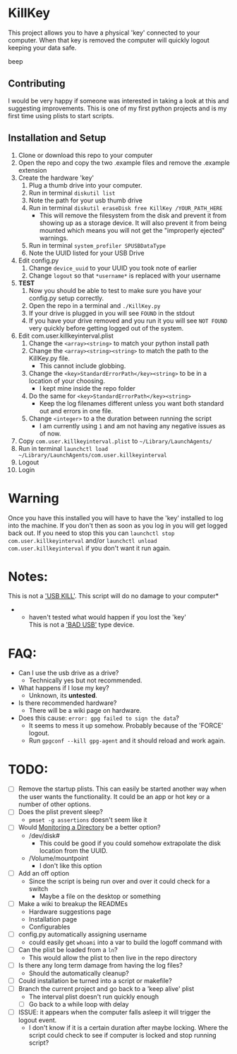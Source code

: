 # KillKey

This project allows you to have a physical 'key' connected to your computer. When that key is removed the computer will quickly logout keeping your data safe.

beep

## Contributing

I would be very happy if someone was interested in taking a look at this and suggesting improvements. This is one of my first python projects and is my first time using plists to start scripts.

## Installation and Setup

1. Clone or download this repo to your computer
2. Open the repo and copy the two .example files and remove the .example extension
3. Create the hardware 'key'
   1. Plug a thumb drive into your computer.
   2. Run in terminal `diskutil list`
   3. Note the path for your usb thumb drive
   4. Run in terminal `diskutil eraseDisk free KillKey /YOUR_PATH_HERE`
      - This will remove the filesystem from the disk and prevent it from showing up as a storage device. It will also prevent it from being mounted which means you will not get the "improperly ejected" warnings.
   5. Run in terminal `system_profiler SPUSBDataType`
   6. Note the UUID listed for your USB Drive
4. Edit config.py
   1. Change `device_uuid` to your UUID you took note of earlier
   2. Change `logout` so that `*username*` is replaced with your username
5. **TEST**
   1. Now you should be able to test to make sure you have your config.py setup correctly.
   2. Open the repo in a terminal and `./KillKey.py`
   3. If your drive is plugged in you will see `FOUND` in the stdout
   4. If you have your drive removed and you run it you will see `NOT FOUND` very quickly before getting logged out of the system.
6. Edit com.user.killkeyinterval.plist
   1. Change the `<array><string>` to match your python install path
   2. Change the `<array><string><string>` to match the path to the KillKey.py file.
      - This cannot include globbing.
   3. Change the `<key>StandardErrorPath</key><string>` to be in a location of your choosing.
      - I kept mine inside the repo folder
   4. Do the same for `<key>StandardErrorPath</key><string>`
      - Keep the log filenames different unless you want both standard out and errors in one file.
   5. Change `<integer>` to a the duration between running the script
      - I am currently using `1` and am not having any negative issues as of now.
7. Copy `com.user.killkeyinterval.plist` to `~/Library/LaunchAgents/`
8. Run in terminal `launchctl load ~/Library/LaunchAgents/com.user.killkeyinterval`
9. Logout
10. Login

# Warning

Once you have this installed you will have to have the 'key' installed to log into the machine. If you don't then as soon as you log in you will get logged back out. If you need to stop this you can `launchctl stop com.user.killkeyinterval` and/or `launchctl unload com.user.killkeyinterval` if you don't want it run again.

# Notes:

This is not a ['USB KILL'](https://usbkill.com/). This script will do no damage to your computer\*

- - haven't tested what would happen if you lost the 'key'  
    This is not a ['BAD USB'](https://maltronics.com/collections/malduinos) type device.

# FAQ:

- Can I use the usb drive as a drive?
  - Technically yes but not recommended.
- What happens if I lose my key?
  - Unknown, its **untested**.
- Is there recommended hardware?
  - There will be a wiki page on hardware.
- Does this cause: `error: gpg failed to sign the data`?
  - It seems to mess it up somehow. Probably because of the 'FORCE' logout.
  - Run `gpgconf --kill gpg-agent` and it should reload and work again.

# TODO:

- [ ] Remove the startup plists. This can easily be started another way when the user wants the functionality. It could be an app or hot key or a number of other options.
- [ ] Does the plist prevent sleep?
  - `pmset -g assertions` doesn't seem like it
- [ ] Would [Monitoring a Directory](https://developer.apple.com/library/archive/documentation/MacOSX/Conceptual/BPSystemStartup/Chapters/CreatingLaunchdJobs.html#//apple_ref/doc/uid/10000172i-SW7-BCIEDDBJ) be a better option?
  - /dev/disk#
    - This could be good if you could somehow extrapolate the disk location from the UUID.
  - /Volume/mountpoint
    - I don't like this option
- [ ] Add an off option
  - Since the script is being run over and over it could check for a switch
    - Maybe a file on the desktop or something
- [ ] Make a wiki to breakup the READMEs
  - Hardware suggestions page
  - Installation page
  - Configurables
- [ ] config.py automatically assigning username
  - could easily get `whoami` into a var to build the logoff command with
- [ ] Can the plist be loaded from a `ln`?
  - This would allow the plist to then live in the repo directory
- [ ] Is there any long term damage from having the log files?
  - Should the automatically cleanup?
- [ ] Could installation be turned into a script or makefile?
- [ ] Branch the current project and go back to a 'keep alive' plist
  - The interval plist doesn't run quickly enough
  - [ ] Go back to a while loop with delay
- [ ] ISSUE: it appears when the computer falls asleep it will trigger the logout event.
  - I don't know if it is a certain duration after maybe locking. Where the script could check to see if computer is locked and stop running script?
